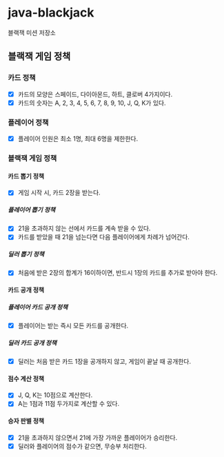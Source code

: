 # java-blackjack

블랙잭 미션 저장소

## 블랙잭 게임 정책
### 카드 정책
- [x] 카드의 모양은 스페이드, 다이아몬드, 하트, 클로버 4가지이다.
- [x] 카드의 숫자는 A, 2, 3, 4, 5, 6, 7, 8, 9, 10, J, Q, K가 있다.
### 플레이어 정책
- [x] 플레이어 인원은 최소 1명, 최대 6명을 제한한다.
### 블랙잭 게임 정책
#### 카드 뽑기 정책
- [x] 게임 시작 시, 카드 2장을 받는다.
##### 플레이어 뽑기 정책
- [x] 21을 초과하지 않는 선에서 카드를 계속 받을 수 있다.
- [x] 카드를 받았을 때 21을 넘는다면 다음 플레이어에게 차례가 넘어간다.
##### 딜러 뽑기 정책
- [x] 처음에 받은 2장의 합계가 16이하이면, 반드시 1장의 카드를 추가로 받아야 한다.

#### 카드 공개 정책
##### 플레이어 카드 공개 정책
- [x] 플레이어는 받는 즉시 모든 카드를 공개한다.
##### 딜러 카드 공개 정책
- [x] 딜러는 처음 받은 카드 1장을 공개하지 않고, 게임이 끝날 때 공개한다.

#### 점수 계산 정책
- [x] J, Q, K는 10점으로 계산한다.
- [x] A는 1점과 11점 두가지로 계산할 수 있다.

#### 승자 판별 정책
- [x] 21을 초과하지 않으면서 21에 가장 가까운 플레이어가 승리한다.
- [x] 딜러와 플레이어의 점수가 같으면, 무승부 처리한다.
